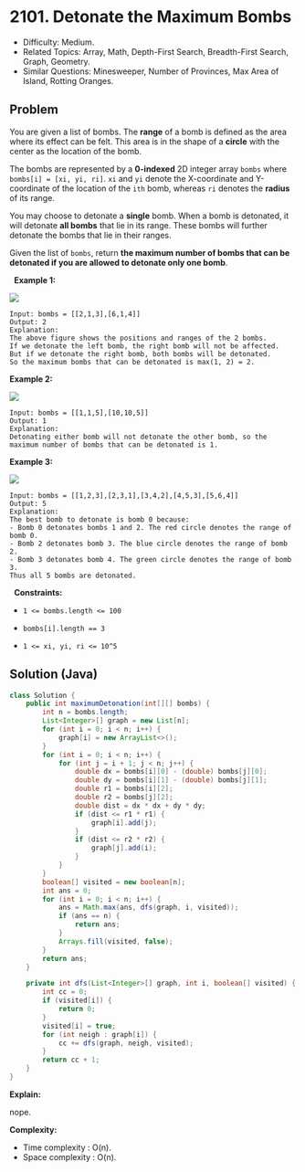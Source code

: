 # 2101. Detonate the Maximum Bombs

- Difficulty: Medium.
- Related Topics: Array, Math, Depth-First Search, Breadth-First Search, Graph, Geometry.
- Similar Questions: Minesweeper, Number of Provinces, Max Area of Island, Rotting Oranges.

## Problem

You are given a list of bombs. The **range** of a bomb is defined as the area where its effect can be felt. This area is in the shape of a **circle** with the center as the location of the bomb.

The bombs are represented by a **0-indexed** 2D integer array ```bombs``` where ```bombs[i] = [xi, yi, ri]```. ```xi``` and ```yi``` denote the X-coordinate and Y-coordinate of the location of the ```ith``` bomb, whereas ```ri``` denotes the **radius** of its range.

You may choose to detonate a **single** bomb. When a bomb is detonated, it will detonate **all bombs** that lie in its range. These bombs will further detonate the bombs that lie in their ranges.

Given the list of ```bombs```, return **the **maximum** number of bombs that can be detonated if you are allowed to detonate **only one** bomb**.

 
**Example 1:**

![](https://assets.leetcode.com/uploads/2021/11/06/desmos-eg-3.png)

```
Input: bombs = [[2,1,3],[6,1,4]]
Output: 2
Explanation:
The above figure shows the positions and ranges of the 2 bombs.
If we detonate the left bomb, the right bomb will not be affected.
But if we detonate the right bomb, both bombs will be detonated.
So the maximum bombs that can be detonated is max(1, 2) = 2.
```

**Example 2:**

![](https://assets.leetcode.com/uploads/2021/11/06/desmos-eg-2.png)

```
Input: bombs = [[1,1,5],[10,10,5]]
Output: 1
Explanation:
Detonating either bomb will not detonate the other bomb, so the maximum number of bombs that can be detonated is 1.
```

**Example 3:**

![](https://assets.leetcode.com/uploads/2021/11/07/desmos-eg1.png)

```
Input: bombs = [[1,2,3],[2,3,1],[3,4,2],[4,5,3],[5,6,4]]
Output: 5
Explanation:
The best bomb to detonate is bomb 0 because:
- Bomb 0 detonates bombs 1 and 2. The red circle denotes the range of bomb 0.
- Bomb 2 detonates bomb 3. The blue circle denotes the range of bomb 2.
- Bomb 3 detonates bomb 4. The green circle denotes the range of bomb 3.
Thus all 5 bombs are detonated.
```

 
**Constraints:**


	
- ```1 <= bombs.length <= 100```
	
- ```bombs[i].length == 3```
	
- ```1 <= xi, yi, ri <= 10^5```



## Solution (Java)

```java
class Solution {
    public int maximumDetonation(int[][] bombs) {
        int n = bombs.length;
        List<Integer>[] graph = new List[n];
        for (int i = 0; i < n; i++) {
            graph[i] = new ArrayList<>();
        }
        for (int i = 0; i < n; i++) {
            for (int j = i + 1; j < n; j++) {
                double dx = bombs[i][0] - (double) bombs[j][0];
                double dy = bombs[i][1] - (double) bombs[j][1];
                double r1 = bombs[i][2];
                double r2 = bombs[j][2];
                double dist = dx * dx + dy * dy;
                if (dist <= r1 * r1) {
                    graph[i].add(j);
                }
                if (dist <= r2 * r2) {
                    graph[j].add(i);
                }
            }
        }
        boolean[] visited = new boolean[n];
        int ans = 0;
        for (int i = 0; i < n; i++) {
            ans = Math.max(ans, dfs(graph, i, visited));
            if (ans == n) {
                return ans;
            }
            Arrays.fill(visited, false);
        }
        return ans;
    }

    private int dfs(List<Integer>[] graph, int i, boolean[] visited) {
        int cc = 0;
        if (visited[i]) {
            return 0;
        }
        visited[i] = true;
        for (int neigh : graph[i]) {
            cc += dfs(graph, neigh, visited);
        }
        return cc + 1;
    }
}
```

**Explain:**

nope.

**Complexity:**

* Time complexity : O(n).
* Space complexity : O(n).
